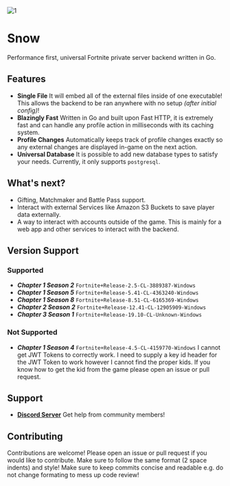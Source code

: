![1](https://github.com/ectrc/snow/assets/13946988/fc007f07-3878-46e7-b990-668fc3d758d0)

# Snow

Performance first, universal Fortnite private server backend written in Go.

## Features

- **Single File** It will embed all of the external files inside of one executable! This allows the backend to be ran anywhere with no setup _(after initial config)_!
- **Blazingly Fast** Written in Go and built upon Fast HTTP, it is extremely fast and can handle any profile action in milliseconds with its caching system.
- **Profile Changes** Automatically keeps track of profile changes exactly so any external changes are displayed in-game on the next action.
- **Universal Database** It is possible to add new database types to satisfy your needs. Currently, it only supports `postgresql`.

## What's next?

- Gifting, Matchmaker and Battle Pass support.
- Interact with external Services like Amazon S3 Buckets to save player data externally.
- A way to interact with accounts outside of the game. This is mainly for a web app and other services to interact with the backend.

## Version Support

### Supported

- **_Chapter 1 Season 2_** `Fortnite+Release-2.5-CL-3889387-Windows`
- **_Chapter 1 Season 5_** `Fortnite+Release-5.41-CL-4363240-Windows`
- **_Chapter 1 Season 8_** `Fortnite+Release-8.51-CL-6165369-Windows`
- **_Chapter 2 Season 2_** `Fortnite+Release-12.41-CL-12905909-Windows`
- **_Chapter 3 Season 1_** `Fortnite+Release-19.10-CL-Unknown-Windows`

### Not Supported

- **_Chapter 1 Season 4_** `Fortnite+Release-4.5-CL-4159770-Windows` I cannot get JWT Tokens to correctly work. I need to supply a key id header for the JWT Token to work however I cannot find the proper kids. If you know how to get the kid from the game please open an issue or pull request.

## Support

- **[Discord Server](https://discord.gg/kBefMZA4Qp)** Get help from community members!

## Contributing

Contributions are welcome! Please open an issue or pull request if you would like to contribute. Make sure to follow the same format (2 space indents) and style! Make sure to keep commits concise and readable e.g. do not change formating to mess up code review!
